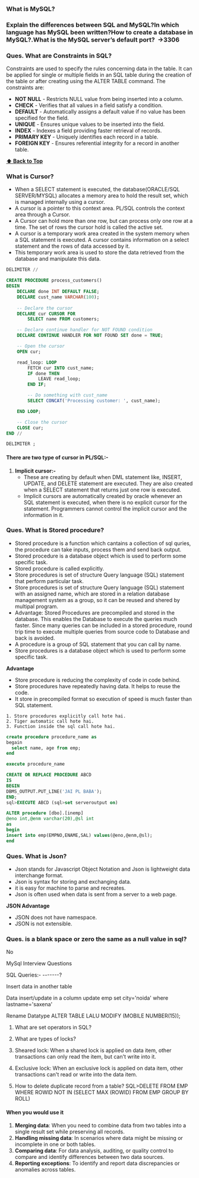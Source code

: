 

### What is MySQL?
### Explain the differences between **SQL** and **MySQL**?In which language has MySQL been written?How to create a database in MySQL?.What is the MySQL server’s default port?  ->3306
### **Ques. What are Constraints in SQL?**
Constraints are used to specify the rules concerning data in the table. It can be applied for single or multiple fields in an SQL table during the creation of the table or after creating using the ALTER TABLE command. The constraints are:<br>
* **NOT NULL** - Restricts NULL value from being inserted into a column.
* **CHECK** - Verifies that all values in a field satisfy a condition.
* **DEFAULT** - Automatically assigns a default value if no value has been specified for the field.
* **UNIQUE** - Ensures unique values to be inserted into the field.
* **INDEX** - Indexes a field providing faster retrieval of records.
* **PRIMARY KEY** - Uniquely identifies each record in a table.
* **FOREIGN KEY** - Ensures referential integrity for a record in another table.



**[⬆ Back to Top](#table-of-contents)**
### **What is Cursor?**
* When a SELECT statement is executed, the database(ORACLE/SQL SERVER/MYSQL) allocates a memory area to hold the result set, which is managed internally using a cursor.
* A cursor is a pointer to this context area. PL/SQL controls the context area through a Cursor.
* A Cursor can hold more than one row, but can process only one row at a time. The set of rows the cursor hold is called the active set.
* A cursor is a temporary work area created in the system memory when a SQL statement is executed. A cursor contains information on a select statement and the rows of data accessed by it.
* This temporary work area is used to store the data retrieved from the database and manipulate this data.

```sql
DELIMITER //

CREATE PROCEDURE process_customers()
BEGIN
    DECLARE done INT DEFAULT FALSE;
    DECLARE cust_name VARCHAR(100);
    
    -- Declare the cursor
    DECLARE cur CURSOR FOR 
        SELECT name FROM customers;

    -- Declare continue handler for NOT FOUND condition
    DECLARE CONTINUE HANDLER FOR NOT FOUND SET done = TRUE;

    -- Open the cursor
    OPEN cur;

    read_loop: LOOP
        FETCH cur INTO cust_name;
        IF done THEN
            LEAVE read_loop;
        END IF;

        -- Do something with cust_name
        SELECT CONCAT('Processing customer: ', cust_name);

    END LOOP;

    -- Close the cursor
    CLOSE cur;
END //

DELIMITER ;

```

#### There are two type of cursor in PL/SQL:-

1. **Implicit cursor:-**
   * These are creating by default when DML statement like, INSERT, UPDATE, and DELETE statement are executed. They are also created when a SELECT statement that returns just one row is executed.
   * Implicit cursors are automatically created by oracle whenever an SQL statement is executed, when there is no explicit cursor for the statement. Programmers cannot control the implicit cursor and the information in it.



### **Ques. What is Stored procedure?**
* Stored procedure is a function which cantains a collection of sql quries, the procedure can take inputs, process them and send back output.
* Stored procedure is a database object which is used to perform some specific task.
* Stored procedure is called explicitly.
* Store procedures is set of structure Query language (SQL) statement that perform particular task.
* Store procedures is set of structure Query language (SQL) statement with an assigned name, which are stored in a relation database 
management system as a group, so it can be reused and shered by multipal program.
* Advantage: Stored Procedures are precompiled and stored in the database. This enables the Database to execute the queries much faster. Since many queries can be included in a stored procedure, round trip time to execute multiple queries from source code to
Database and back is avoided.
* A procedure is a group of SQL statement that you can call by name.
* Store procedures is a database object which is used to perform some specific task.

__Advantage__
* Store procedure is reducing the complexity of code in code behind.
* Store procedures have repeatedly having data. It helps to reuse the code.
* It store in precompiled format so execution of speed is much faster than SQL statement.

```
1. Store procedures explicitly call hote hai.
2. Tiger automatic call hote hai.
3. Function inside the sql call hote hai.
```

```sql
create procedure procedure_name as
begain
  select name, age from emp;
end

execute procedure_name
```

```sql
CREATE OR REPLACE PROCEDURE ABCD
IS 
BEGIN
DBMS_OUTPUT.PUT_LINE('JAI PL BABA');
END;
sql>EXECUTE ABCD (sql>set serveroutput on)
```
```sql
ALTER procedure [dbo].[inemp]
@eno int,@enm varchar(20),@sl int
as
begin
insert into emp(EMPNO,ENAME,SAL) values(@eno,@enm,@sl);
end
```



### **Ques. What is Json?**
* Json stands for Javascript Object Notation and Json is lightweight data interchange format.
* Json is syntax for storing and exchanging data.
* it is easy for machine to parse and recreates.
* Json is often used when data is sent from a server to a web page.

__JSON Advantage__
* JSON does not have namespace.
* JSON is not extensible.


### **Ques. is a blank space or zero the same as a null value in sql?**
No 


MySql Interview Questions




SQL Queries:-
-------?

Insert data in another table


Data insert/update in a column
update emp set city='noida' where lastname='saxena'

Rename Datatype
ALTER TABLE LALU MODIFY (MOBILE NUMBER(15));




1.  What are set operators in SQL?



1.  What are types of locks?
2. Sheared lock: When a shared lock is applied on data item, other transactions can only read the
item, but can&#39;t write into it.
1. Exclusive lock: When an exclusive lock is applied on data item, other transactions can&#39;t read or
write into the data item.
1.  How to delete duplicate record from a table?
SQL&gt;DELETE FROM EMP WHERE ROWID NOT IN (SELECT MAX (ROWID) FROM EMP GROUP BY
ROLL)





#### When you would use it
1. **Merging data**: When you need to combine data from two tables into a single result set while preserving all records.
2. **Handling missing data**: In scenarios where data might be missing or incomplete in one or both tables.
3. **Comparing data**: For data analysis, auditing, or quality control to compare and identify differences between two data sources.
4. **Reporting exceptions**: To identify and report data discrepancies or anomalies across tables.